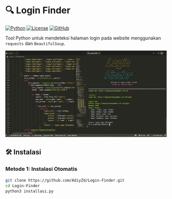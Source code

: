 # 🔍 Login Finder

[![Python](https://img.shields.io/badge/Python-3.8%2B-blue.svg)](https://www.python.org/)
[![License](https://img.shields.io/badge/License-MIT-green.svg)](https://opensource.org/licenses/MIT)
[![GitHub](https://img.shields.io/badge/Repo-AdiyZd%2FLogin--Finder-blue)](https://github.com/AdiyZd/Login-Finder)

Tool Python untuk mendeteksi halaman login pada website menggunakan `requests` dan `BeautifulSoup`.

![Tester Screenshot](tes.jpeg)

## 🛠️ Instalasi

### Metode 1: Instalasi Otomatis
```bash
git clone https://github.com/AdiyZd/Login-Finder.git
cd Login-Finder
python3 installasi.py
